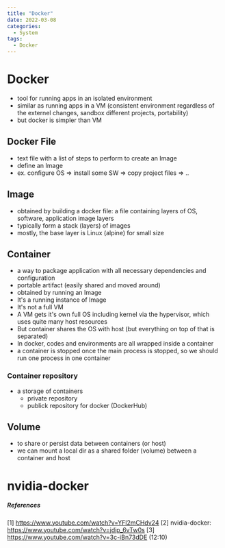 ```yaml
---
title: "Docker"
date: 2022-03-08
categories:
  - System
tags:
  - Docker
---
```



# Docker
- tool for running apps in an isolated environment
- similar as running apps in a VM (consistent environment regardless of the externel changes, sandbox different projects, portability)
- but docker is simpler than VM

## Docker File
- text file with a list of steps to perform to create an Image
- define an Image
- ex. configure OS => install some SW => copy project files => ..

## Image
- obtained by building a docker file: a file containing layers of OS, software, application image layers
- typically form a stack (layers) of images
- mostly, the base layer is Linux (alpine) for small size
 

## Container
- a way to package application with all necessary dependencies and configuration
- portable artifact (easily shared and moved around)
- obtained by running an Image
- It's a running instance of Image
- It's not a full VM
- A VM gets it's own full OS including kernel via the hypervisor, which uses quite many host resources 
- But container shares the OS with host (but everything on top of that is separated)
- In docker, codes and environments are all wrapped inside a container 
- a container is stopped once the main process is stopped, so we should run one process in one container 

### Container repository
- a storage of containers
  * private repository
  * publick repository for docker (DockerHub)

## Volume
- to share or persist data between containers (or host)
- we can mount a local dir as a shared folder (volume) between a container and host

# nvidia-docker


##### References
[1] https://www.youtube.com/watch?v=YFl2mCHdv24
[2] nvidia-docker: https://www.youtube.com/watch?v=jdip_6vTw0s
[3] https://www.youtube.com/watch?v=3c-iBn73dDE (12:10)
